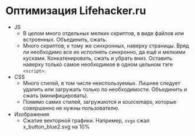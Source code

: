 # Оптимизация Lifehacker.ru

* JS
    * В целом много отдельных мелких скриптов, в виде файлов или встроенных. Объединить, сжать.
    * Много скриптов, к тому же синхронных, наверху страницы. Вряд ли необходимо все их исполнять синхронно, да ещё и мелкими кусками. Конкатенировать, сжать и убрать вниз. Оставить наверху только самое необходимое в одном цельном тэге `<script>`.
* CSS
    * Много стилей, в том числе неиспользуемых. Лишнее следует удалить или загружать только по необходимости. Объединить и сжать (минифицировать).
    * Помимо самих стилей, загружаются и sourcemaps, которые совершенно не нужны пользователю.
* Изображения
    * Сжатие векторной графики. Например, `svgo` сжал x_button_blue2.svg на 10%
